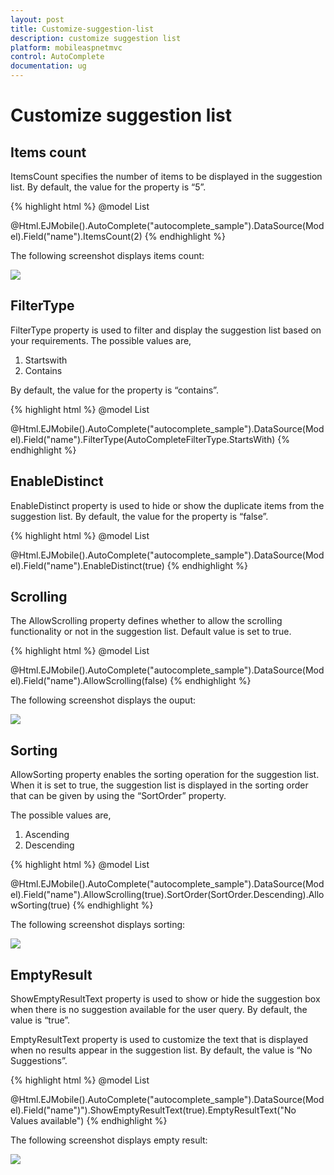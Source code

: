 ```yaml
---
layout: post
title: Customize-suggestion-list
description: customize suggestion list
platform: mobileaspnetmvc
control: AutoComplete 
documentation: ug
---
```


# Customize suggestion list

## Items count

ItemsCount specifies the number of items to be displayed in the suggestion list. By default, the value for the property is “5”.


{% highlight html %}
@model List<Cars>

@Html.EJMobile().AutoComplete("autocomplete_sample").DataSource(Model).Field("name").ItemsCount(2)
{% endhighlight %}


The following screenshot displays items count:

![](Customize-suggestion-list_images/Customize-suggestion-list_img1.png)


## FilterType

FilterType property is used to filter and display the suggestion list based on your requirements. The possible values are, 

1. Startswith
2. Contains

By default, the value for the property is “contains”.


{% highlight html %}
@model List<Cars>

@Html.EJMobile().AutoComplete("autocomplete_sample").DataSource(Model).Field("name").FilterType(AutoCompleteFilterType.StartsWith)
{% endhighlight %}

## EnableDistinct

EnableDistinct property is used to hide or show the duplicate items from the suggestion list. By default, the value for the property is “false”.


{% highlight html %}
@model List<Cars>

@Html.EJMobile().AutoComplete("autocomplete_sample").DataSource(Model).Field("name").EnableDistinct(true)
{% endhighlight %}

## Scrolling

The AllowScrolling property defines whether to allow the scrolling functionality or not in the suggestion list. Default value is set to true.


{% highlight html %}
@model List<Cars>

@Html.EJMobile().AutoComplete("autocomplete_sample").DataSource(Model).Field("name").AllowScrolling(false)
{% endhighlight %}


The following screenshot displays the ouput:

![](Customize-suggestion-list_images/Customize-suggestion-list_img2.png)



## Sorting

AllowSorting property enables the sorting operation for the suggestion list. When it is set to true, the suggestion list is displayed in the sorting order that can be given by using the “SortOrder” property.

The possible values are,

1. Ascending
2. Descending




{% highlight html %}
@model List<Cars>

@Html.EJMobile().AutoComplete("autocomplete_sample").DataSource(Model).Field("name").AllowScrolling(true).SortOrder(SortOrder.Descending).AllowSorting(true)
{% endhighlight %}


The following screenshot displays sorting:

![](Customize-suggestion-list_images/Customize-suggestion-list_img3.png)



## EmptyResult

ShowEmptyResultText property is used to show or hide the suggestion box when there is no suggestion available for the user query. By default, the value is “true”.

EmptyResultText property is used to customize the text that is displayed when no results appear in the suggestion list. By default, the value is “No Suggestions”.


{% highlight html %}
@model List<Cars>

@Html.EJMobile().AutoComplete("autocomplete_sample").DataSource(Model).Field("name")").ShowEmptyResultText(true).EmptyResultText("No Values available")
{% endhighlight %}


The following screenshot displays empty result:

![](Customize-suggestion-list_images/Customize-suggestion-list_img4.png)



